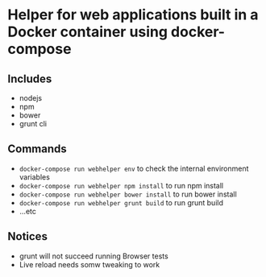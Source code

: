 Helper for web applications built in a Docker container using docker-compose
=====================================================

## Includes
 * nodejs
 * npm
 * bower
 * grunt cli

## Commands
 * `docker-compose run webhelper env` to check the internal environment variables
 * `docker-compose run webhelper npm install` to run npm install
 * `docker-compose run webhelper bower install` to run bower install
 * `docker-compose run webhelper grunt build` to run grunt build
 * ...etc

## Notices
 * grunt will not succeed running Browser tests
 * Live reload needs somw tweaking to work